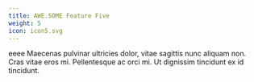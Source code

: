 ```yaml
---
title: AWE.SOME Feature Five
weight: 5
icon: icon5.svg
---
```

eeee Maecenas pulvinar ultricies dolor, vitae sagittis nunc aliquam non. Cras vitae eros mi. Pellentesque ac orci mi. Ut dignissim tincidunt ex id tincidunt.
